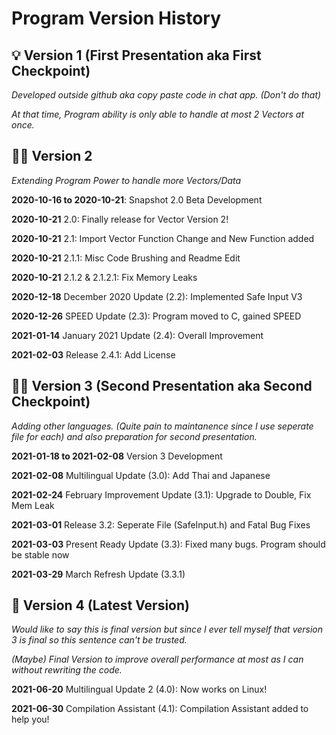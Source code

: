 # Program Version History

## 💡 Version 1 (First Presentation aka First Checkpoint)

*Developed outside github aka copy paste code in chat app. (Don't do that)*

*At that time, Program ability is only able to handle at most 2 Vectors at once.*

## 🧑‍💻 Version 2

  *Extending Program Power to handle more Vectors/Data*
  
  **2020-10-16 to 2020-10-21**: Snapshot 2.0 Beta Development
  
  **2020-10-21** 2.0: Finally release for Vector Version 2!
  
  **2020-10-21** 2.1: Import Vector Function Change and New Function added
  
  **2020-10-21** 2.1.1: Misc Code Brushing and Readme Edit
  
  **2020-10-21** 2.1.2 & 2.1.2.1: Fix Memory Leaks
  
  **2020-12-18** December 2020 Update (2.2): Implemented Safe Input V3
  
  **2020-12-26** SPEED Update (2.3): Program moved to C, gained SPEED
  
  **2021-01-14** January 2021 Update (2.4): Overall Improvement
  
  **2021-02-03** Release 2.4.1: Add License

## 🧑‍💼 Version 3 (Second Presentation aka Second Checkpoint)
  
  *Adding other languages. (Quite pain to maintanence since I use seperate file for each) and also preparation for second presentation.*
  
  **2021-01-18 to 2021-02-08** Version 3 Development
  
  **2021-02-08** Multilingual Update (3.0): Add Thai and Japanese
  
  **2021-02-24** February Improvement Update (3.1): Upgrade to Double, Fix Mem Leak
  
  **2021-03-01** Release 3.2: Seperate File (SafeInput.h) and Fatal Bug Fixes
  
  **2021-03-03** Present Ready Update (3.3): Fixed many bugs. Program should be stable now
  
  **2021-03-29** March Refresh Update (3.3.1)

## 🍙 Version 4 (Latest Version)

  *Would like to say this is final version but since I ever tell myself that version 3 is final so this sentence can't be trusted.*
  
  *(Maybe) Final Version to improve overall performance at most as I can without rewriting the code.*
  
  **2021-06-20** Multilingual Update 2 (4.0): Now works on Linux!

  **2021-06-30** Compilation Assistant (4.1): Compilation Assistant added to help you!
  